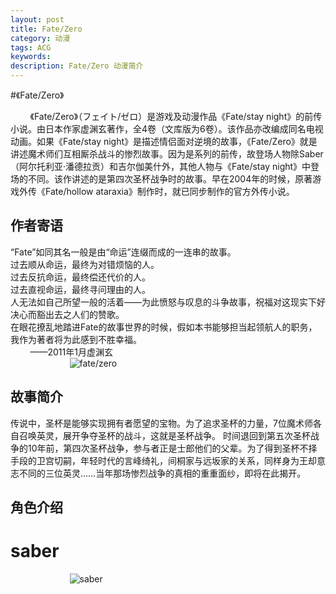 ```yaml
---
layout: post
title: Fate/Zero
category: 动漫
tags: ACG
keywords: 
description: Fate/Zero 动漫简介
---
```


#《Fate/Zero》

&nbsp;&nbsp;&nbsp;&nbsp;&nbsp;&nbsp;&nbsp;&nbsp;《Fate/Zero》（フェイト/ゼロ）是游戏及动漫作品《Fate/stay night》的前传小说。由日本作家虚渊玄著作，全4卷（文库版为6卷）。该作品亦改编成同名电视动画。如果《Fate/stay night》是描述情侣面对逆境的故事，《Fate/Zero》就是讲述魔术师们互相厮杀战斗的惨烈故事。因为是系列的前传，故登场人物除Saber（阿尔托利亚·潘德拉贡）和吉尔伽美什外，其他人物与《Fate/stay night》中登场的不同。该作讲述的是第四次圣杯战争时的故事。早在2004年的时候，原著游戏外传《Fate/hollow ataraxia》制作时，就已同步制作的官方外传小说。

## 作者寄语
“Fate”如同其名一般是由“命运”连缀而成的一连串的故事。  
过去顺从命运，最终为对错烦恼的人。  
过去反抗命运，最终偿还代价的人。  
过去直视命运，最终寻问理由的人。  
人无法如自己所望一般的活着――为此愤怒与叹息的斗争故事，祝福对这现实下好决心而豁出去之人们的赞歌。  
在眼花撩乱地踏进Fate的故事世界的时候，假如本书能够担当起领航人的职务，我作为著者将为此感到不胜幸福。  
&nbsp;&nbsp;&nbsp;&nbsp;&nbsp;&nbsp;&nbsp;&nbsp;——2011年1月虚渊玄  
&nbsp;&nbsp;&nbsp;&nbsp;&nbsp;&nbsp;&nbsp;&nbsp;&nbsp;&nbsp;&nbsp;&nbsp;&nbsp;&nbsp;&nbsp;&nbsp;&nbsp;&nbsp;&nbsp;&nbsp;&nbsp;&nbsp;&nbsp;&nbsp;![fate/zero](http://o835t7sp4.bkt.clouddn.com/image/blog/anime/fateZero.jpg)  

## 故事简介
传说中，圣杯是能够实现拥有者愿望的宝物。为了追求圣杯的力量，7位魔术师各自召唤英灵，展开争夺圣杯的战斗，这就是圣杯战争。
时间退回到第五次圣杯战争的10年前，第四次圣杯战争，参与者正是士郎他们的父辈。为了得到圣杯不择手段的卫宫切嗣，年轻时代的言峰绮礼，间桐家与远坂家的关系，同样身为王却意志不同的三位英灵……当年那场惨烈战争的真相的重重面纱，即将在此揭开。

## 角色介绍

# saber
&nbsp;&nbsp;&nbsp;&nbsp;&nbsp;&nbsp;&nbsp;&nbsp;&nbsp;&nbsp;&nbsp;&nbsp;&nbsp;&nbsp;&nbsp;&nbsp;&nbsp;&nbsp;&nbsp;&nbsp;&nbsp;&nbsp;&nbsp;&nbsp;![saber](http://o835t7sp4.bkt.clouddn.com/image/blog/anime/saber.jpg)

